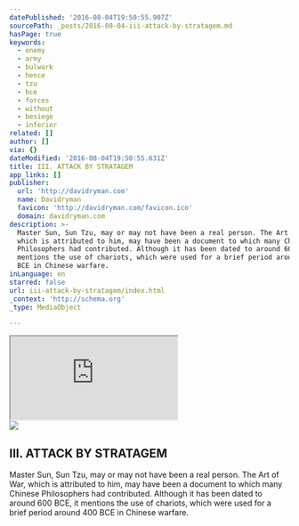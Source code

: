 ```yaml
---
datePublished: '2016-08-04T19:50:55.907Z'
sourcePath: _posts/2016-08-04-iii-attack-by-stratagem.md
hasPage: true
keywords:
  - enemy
  - army
  - bulwark
  - hence
  - tzu
  - bce
  - forces
  - without
  - besiege
  - inferior
related: []
author: []
via: {}
dateModified: '2016-08-04T19:50:55.631Z'
title: III. ATTACK BY STRATAGEM
app_links: []
publisher:
  url: 'http://davidryman.com'
  name: Davidryman
  favicon: 'http://davidryman.com/favicon.ico'
  domain: davidryman.com
description: >-
  Master Sun, Sun Tzu, may or may not have been a real person. The Art of War,
  which is attributed to him, may have been a document to which many Chinese
  Philosophers had contributed. Although it has been dated to around 600 BCE, it
  mentions the use of chariots, which were used for a brief period around 400
  BCE in Chinese warfare.
inLanguage: en
starred: false
url: iii-attack-by-stratagem/index.html
_context: 'http://schema.org'
_type: MediaObject

---
```

<iframe src="https://the-grid.github.io/ed-location/?latitude=38.971154274048345&amp;longitude=-94.57923889160156&amp;zoom=12" style=""></iframe>

<article style=""><img src="https://s3-us-west-2.amazonaws.com/the-grid-img/p/d0a82c2478f37da1a3fcd49db4a5a234df842f16.png" /><h1>III. ATTACK BY STRATAGEM</h1><p>Master Sun, Sun Tzu, may or may not have been a real person. The Art of War, which is attributed to him, may have been a document to which many Chinese Philosophers had contributed. Although it has been dated to around 600 BCE, it mentions the use of chariots, which were used for a brief period around 400 BCE in Chinese warfare.</p></article>